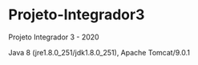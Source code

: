 # Projeto-Integrador3
Projeto Integrador 3 - 2020

Java 8 (jre1.8.0_251/jdk1.8.0_251), 
Apache Tomcat/9.0.1
